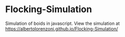 # Flocking-Simulation
Simulation of boids in javascript. View the simulation at https://albertolorenzoni.github.io/Flocking-Simulation/
